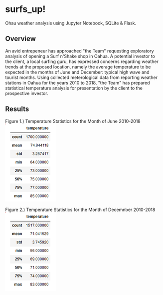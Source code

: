 # surfs_up!
Ohau weather analysis using Jupyter Notebook, SQLite & Flask.

## Overview
An avid entrepeneur has approached "the Team" requesting exploratory analysis of opening a Surf n'Shake shop in Oahua. A potential investor to the client, a local 
surfing guru, has expressed concerns regarding weather trends at the proposed location, namely the average temperature to be expected in the months of June and
December: typical high wave and tourist months. Using collected meterological data from reporting weather stations in Oahua for the years 2010 to 2018, "the Team" 
has prepared statistical temperature analysis for presentation by the client to the prospective investor.

## Results
Figure 1.) Temperature Statistics for the Month of June 2010-2018![](Resources/fig1.png)

Figure 2.) Temperature Statistics for the Month of Decemnber 2010-2018![](Resources/fig2.png)

